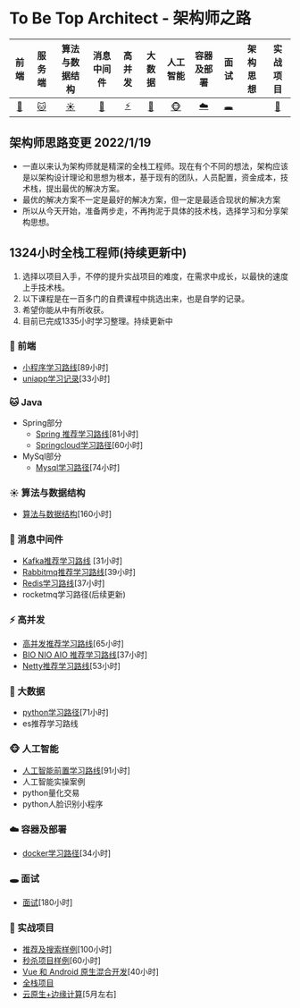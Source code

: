 ﻿# To Be Top Architect  -  架构师之路

| 前端 | 服务端 |算法与数据结构 | 消息中间件 | 高并发 | 大数据 | 人工智能 | 容器及部署 | 面试| 架构思想| 实战项目
| :-----------------------------:      | :----: | :----: | :-----: | :------: | :----------: | :--------------: | :--------: |  :--------: | :--------: | :--------: | 
| [:dog:](#dog-前端)  | [:cat:](#cat-Java) | [:sunny:](#sunny-算法与数据结构) | [:ship:](#ship-消息中间件) | [:zap:](#zap-高并发) | [:ocean:](#ocean-大数据) | [:monkey_face:](#monkey_face-人工智能) | [:cloud:](#cloud-容器及部署) | [:hole:](#hole-面试)| | [:snail:](#snail-实战项目)

## 架构师思路变更 2022/1/19
+ 一直以来认为架构师就是精深的全栈工程师。现在有个不同的想法，架构应该是以架构设计理论和思想为根本，基于现有的团队，人员配置，资金成本，技术栈，提出最优的解决方案。
+ 最优的解决方案不一定是最好的解决方案，但一定是最适合现状的解决方案
+ 所以从今天开始，准备两步走，不再拘泥于具体的技术栈，选择学习和分享架构思想。

## 1324小时全栈工程师(持续更新中) 
1. 选择以项目入手，不停的提升实战项目的难度，在需求中成长，以最快的速度上手技术栈。
2. 以下课程是在一百多门的自费课程中挑选出来，也是自学的记录。
3. 希望你能从中有所收获。
4. 目前已完成1335小时学习整理。持续更新中

### :dog: 前端
   +  [小程序学习路线](https://github.com/NewPracticer/mini_apps_study_route)[89小时]
   +  [uniapp学习记录](https://github.com/NewPracticer/uni-app-study-record)[33小时]
 
### :cat: Java
   +  Spring部分
	    + [Spring 推荐学习路线](https://github.com/NewPracticer/SpringStudyRote)[81小时]
	    + [Springcloud学习路径](https://github.com/NewPracticer/SpringCloudRoute)[60小时]
   +  MySql部分
	    + [Mysql学习路径](https://github.com/NewPracticer/MySQL-Route)[74小时]

### :sunny: 算法与数据结构
   + [算法与数据结构](https://github.com/NewPracticer/DataStructure)[160小时]
   
   
### :ship: 消息中间件
   + [Kafka推荐学习路线](https://github.com/NewPracticer/KafkaStudyRoute) [31小时]
   + [Rabbitmq推荐学习路线](https://github.com/NewPracticer/RabbbitStudy)[39小时]
   + [Redis学习路线](https://github.com/NewPracticer/RedisRoute)[37小时]
   +  rocketmq学习路径(后续更新)
   
   
### :zap: 高并发
   + [高并发推荐学习路线](https://github.com/NewPracticer/HighConcurrency)[65小时]
   + [BIO NIO AIO 推荐学习路线](https://github.com/NewPracticer/BIONIOAIO)[37小时]
   + [Netty推荐学习路线](https://github.com/NewPracticer/netty)[53小时]
   
### :ocean: 大数据
   +  [python学习路径](https://github.com/NewPracticer/python_study_route)[71小时]
   +  es推荐学习路线
   
### :monkey_face: 人工智能
   +  [人工智能前置学习路线](https://github.com/NewPracticer/Artificial-intelligence-Pre)[91小时]
   +  人工智能实操案例
   +  python量化交易
   +  python人脸识别小程序
   
   
   
### :cloud: 容器及部署
   + [docker学习路径](https://github.com/NewPracticer/container)[34小时]

### :hole: 面试
   + [面试](https://github.com/NewPracticer/Interview)[180小时]

### :snail: 实战项目
   +  [推荐及搜索样例](https://github.com/NewPracticer/SearchRecommend)[100小时]
   +  [秒杀项目样例](https://github.com/NewPracticer/SpikeExample)[60小时]
   +  [Vue 和 Android 原生混合开发](https://github.com/NewPracticer/Vue-And-Android-Mix)[40小时]
   +  [全栈项目](https://github.com/NewPracticer/fullstackprogram)
   +  [云原生+边缘计算]()[5月左右]